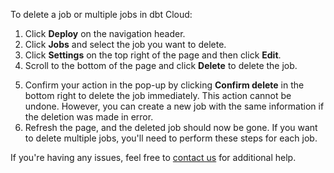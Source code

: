 To delete a job or multiple jobs in dbt Cloud:

1. Click **Deploy** on the navigation header.
2. Click **Jobs** and select the job you want to delete. 
3. Click **Settings** on the top right of the page and then click **Edit**.
4. Scroll to the bottom of the page and click **Delete** to delete the job. <br />

<figure>
<Lightbox src="/img/docs/dbt-cloud/cloud-configuring-dbt-cloud/delete-job.png" width="100%" title="Delete a job"/>
</figure>

5. Confirm your action in the pop-up by clicking **Confirm delete** in the bottom right to delete the job immediately. This action cannot be undone. However, you can create a new job with the same information if the deletion was made in error. 
6. Refresh the page, and the deleted job should now be gone. If you want to delete multiple jobs, you'll need to perform these steps for each job.

If you're having any issues, feel free to [contact us](mailto:support@getdbt.com) for additional help.
